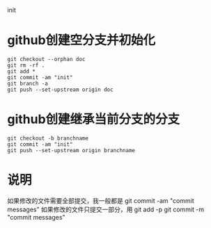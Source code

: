 init
# github创建空分支并初始化
```git
git checkout --orphan doc
git rm -rf .
git add *
git commit -am "init"
git branch -a
git push --set-upstream origin doc
```
# github创建继承当前分支的分支
```git
git checkout -b branchname
git commit -am "init"
git push --set-upstream origin branchname
```
# 说明
如果修改的文件需要全部提交，我一般都是 git commit -am "commit messages" 如果修改的文件只提交一部分，用 git add -p git commit -m "commit messages"

